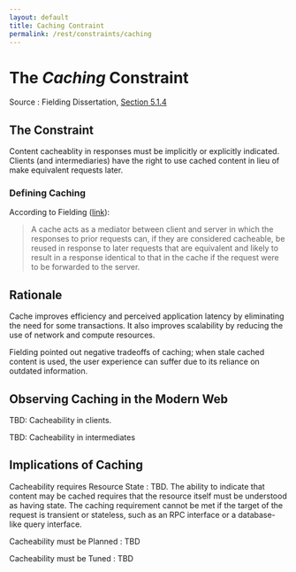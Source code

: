 ```yaml
---
layout: default
title: Caching Contraint
permalink: /rest/constraints/caching
---
```


# The _Caching_ Constraint

Source
: Fielding Dissertation, [Section 5.1.4](https://www.ics.uci.edu/~fielding/pubs/dissertation/rest_arch_style.htm#sec_5_1_4)

## The Constraint

Content cacheablity in responses must be implicitly or 
explicitly indicated.  Clients (and intermediaries) have
the right to use cached content in lieu of make
equivalent requests later.

### Defining Caching

According to Fielding ([link](https://www.ics.uci.edu/~fielding/pubs/dissertation/net_arch_styles.htm#sec_3_4_3)):
> A cache acts as a mediator between client and server 
> in which the responses to prior requests can, if they 
> are considered cacheable, be reused in response to 
> later requests that are equivalent and likely to result 
> in a response identical to that in the cache if the 
> request were to be forwarded to the server.

## Rationale

Cache improves efficiency and perceived application latency
by eliminating the need for some transactions.  It also
improves scalability by reducing the use of network and
compute resources.

Fielding pointed out negative tradeoffs of caching; 
when stale cached content
is used, the user experience 
can suffer due to its reliance on outdated information.

## Observing Caching in the Modern Web

TBD: Cacheability in clients.

TBD: Cacheability in intermediates

## Implications of Caching

Cacheability requires Resource State
: TBD.  The ability to indicate that content
may be cached requires that the resource
itself must be understood as having state.  The
caching requirement cannot be met if the 
target of the request is transient or stateless,
such as an RPC interface or a database-like
query interface.

Cacheability must be Planned
: TBD

Cacheability must be Tuned
: TBD
